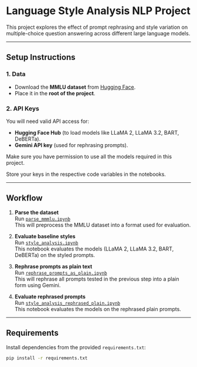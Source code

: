 # Language Style Analysis NLP Project

This project explores the effect of prompt rephrasing and style variation on multiple-choice question answering across different large language models.  

---

## Setup Instructions

### 1. Data
- Download the **MMLU dataset** from [Hugging Face](https://huggingface.co/datasets/ncoop57/mmmlu).
- Place it in the **root of the project**.

### 2. API Keys
You will need valid API access for:
- **Hugging Face Hub** (to load models like LLaMA 2, LLaMA 3.2, BART, DeBERTa).
- **Gemini API key** (used for rephrasing prompts).

Make sure you have permission to use all the models required in this project.

Store your keys in the respective code variables in the notebooks.  

---

## Workflow

1. **Parse the dataset**  
   Run [`parse_mmmlu.ipynb`](parse_mmmlu.ipynb)  
   This will preprocess the MMLU dataset into a format used for evaluation.

2. **Evaluate baseline styles**  
   Run [`style_analysis.ipynb`](style_analysis.ipynb)  
   This notebook evaluates the models (LLaMA 2, LLaMA 3.2, BART, DeBERTa) on the styled prompts.

3. **Rephrase prompts as plain text**  
   Run [`rephrase_prompts_as_plain.ipynb`](rephrase_prompts_as_plain.ipynb)  
   This will rephrase all prompts tested in the previous step into a plain form using Gemini.  

4. **Evaluate rephrased prompts**  
   Run [`style_analysis_rephrased_plain.ipynb`](style_analysis_rephrased_plain.ipynb)  
   This notebook evaluates the models on the rephrased plain prompts.

---

## Requirements

Install dependencies from the provided `requirements.txt`:

```bash
pip install -r requirements.txt
